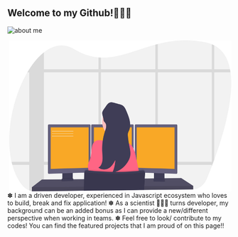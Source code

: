 ## Welcome to my Github!👩🏻‍💻
![about me](https://github.com/neesafarza/neesafarza/blob/master/githeader.gif)

<img align="right" alt="illustration of a woman developing" src="./developer.svg" width="500" height="340" />

✽ I am a driven developer, experienced in Javascript ecosystem who loves to build, break and fix application! 
✽ As a scientist 👩🏻‍🔬 turns developer, my background can be an added bonus as I can provide a new/different perspective when working in teams. 
✽ Feel free to look/ contribute to my codes! You can find the featured projects that I am proud of on this page!!




